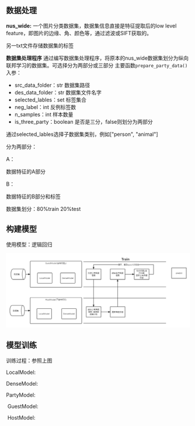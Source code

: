 ## 数据处理

**nus_wide:**
一个图片分类数据集，数据集信息直接是特征提取后的low level feature，即图片的边缘、角、颜色等，通过滤波或SIFT获取的。

另一txt文件存储数据集的标签

**数据集处理程序**
通过编写数据集处理程序，将原本的nus_wide数据集划分为纵向联邦学习的数据集。可选择分为两部分或三部分
主要函数`prepare_party_data()`
入参：

- src_data_folder：str 数据集路径
- des_data_folder：str 数据集文件名字
- selected_lables：set 标签集合
- neg_label：int 反例标签数
- n_samples：int 样本数量
- is_three_party：boolean 是否是三分，false则划分为两部分

通过selected_lables选择子数据集类别，例如["person", "animal"]

分为两部分：

A：

数据特征的A部分

B：

数据特征的B部分和标签

数据集划分：80%train 20%test

## 构建模型

使用模型：逻辑回归

![](../../image/vfl_model.png)

## 模型训练

训练过程：参照上图

LocalModel:

DenseModel:

PartyModel:

​	GuestModel:

​	HostModel:

